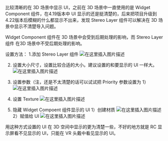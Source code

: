 ﻿比较清晰的在 3D 场景中显示 UI，之前在 3D 场景中一直使用的是 Widget Component 组件，在4.19版本中 UI 显示的还是挺清楚的，后来把项目升级到4.22版本后模糊的什么都显示不出来，发现 Stereo Layer 组件可以解决在 3D 场景中显示不清楚导入问题。

Widget Component 组件在 3D 场景中会受到后期处理的影响，而 Stereo Layer 组件 在3D 场景中不受后期处理的影响。

设置方法：
1.添加 Stereo Layer 组件
![在这里插入图片描述](https://img-blog.csdnimg.cn/20200803165044340.png)

2. 设置大小尺寸，设置比较合适的大小。建议设置的和要显示的 UI 一样大。
![在这里插入图片描述](https://img-blog.csdnimg.cn/20200803165257251.png?x-oss-process=image/watermark,type_ZmFuZ3poZW5naGVpdGk,shadow_10,text_aHR0cHM6Ly9ibG9nLmNzZG4ubmV0L3FxXzQyNjczOTIx,size_16,color_FFFFFF,t_70)

3. 设置参数（注，还是不太清楚的话可以试试把 Priority 参数设置为 1）
![在这里插入图片描述](https://img-blog.csdnimg.cn/20200803165412284.png?x-oss-process=image/watermark,type_ZmFuZ3poZW5naGVpdGk,shadow_10,text_aHR0cHM6Ly9ibG9nLmNzZG4ubmV0L3FxXzQyNjczOTIx,size_16,color_FFFFFF,t_70)
4. 设置 Texture
![在这里插入图片描述](https://img-blog.csdnimg.cn/20200803165647829.png?x-oss-process=image/watermark,type_ZmFuZ3poZW5naGVpdGk,shadow_10,text_aHR0cHM6Ly9ibG9nLmNzZG4ubmV0L3FxXzQyNjczOTIx,size_16,color_FFFFFF,t_70)
5. 隐藏 Widget Compoent 组件显示的 UI
   1）创建材质
   ![在这里插入图片描述](https://img-blog.csdnimg.cn/20200803165830161.png?x-oss-process=image/watermark,type_ZmFuZ3poZW5naGVpdGk,shadow_10,text_aHR0cHM6Ly9ibG9nLmNzZG4ubmV0L3FxXzQyNjczOTIx,size_16,color_FFFFFF,t_70) 
  2）赋值给 UI 
  ![在这里插入图片描述](https://img-blog.csdnimg.cn/20200803171315740.png?x-oss-process=image/watermark,type_ZmFuZ3poZW5naGVpdGk,shadow_10,text_aHR0cHM6Ly9ibG9nLmNzZG4ubmV0L3FxXzQyNjczOTIx,size_16,color_FFFFFF,t_70)


用这种方式设置的 UI 在 3D 空间中显示的更为清楚一些，不好的地方就是 RC 显示屏看不见显示的 UI，只能在 VR 头戴中看见显示的 UI。

